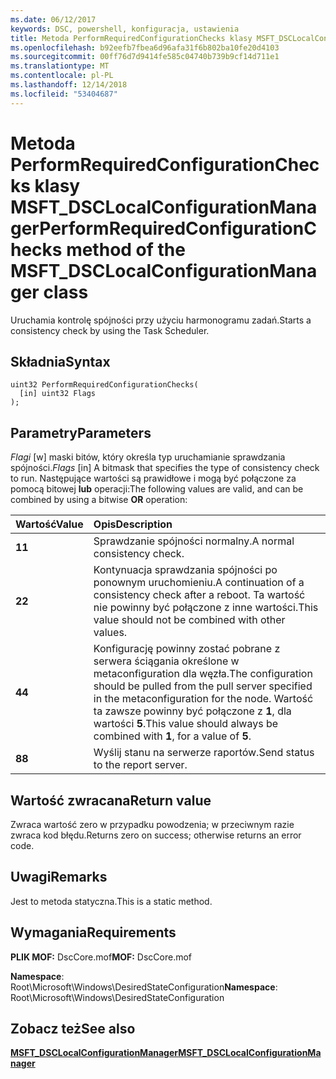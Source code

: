 ```yaml
---
ms.date: 06/12/2017
keywords: DSC, powershell, konfiguracja, ustawienia
title: Metoda PerformRequiredConfigurationChecks klasy MSFT_DSCLocalConfigurationManager
ms.openlocfilehash: b92eefb7fbea6d96afa31f6b802ba10fe20d4103
ms.sourcegitcommit: 00ff76d7d9414fe585c04740b739b9cf14d711e1
ms.translationtype: MT
ms.contentlocale: pl-PL
ms.lasthandoff: 12/14/2018
ms.locfileid: "53404687"
---
```

# <a name="performrequiredconfigurationchecks-method-of-the-msftdsclocalconfigurationmanager-class"></a><span data-ttu-id="686a8-103">Metoda PerformRequiredConfigurationChecks klasy MSFT_DSCLocalConfigurationManager</span><span class="sxs-lookup"><span data-stu-id="686a8-103">PerformRequiredConfigurationChecks method of the MSFT_DSCLocalConfigurationManager class</span></span>

<span data-ttu-id="686a8-104">Uruchamia kontrolę spójności przy użyciu harmonogramu zadań.</span><span class="sxs-lookup"><span data-stu-id="686a8-104">Starts a consistency check by using the Task Scheduler.</span></span>

## <a name="syntax"></a><span data-ttu-id="686a8-105">Składnia</span><span class="sxs-lookup"><span data-stu-id="686a8-105">Syntax</span></span>

```mof
uint32 PerformRequiredConfigurationChecks(
  [in] uint32 Flags
);
```

## <a name="parameters"></a><span data-ttu-id="686a8-106">Parametry</span><span class="sxs-lookup"><span data-stu-id="686a8-106">Parameters</span></span>

<span data-ttu-id="686a8-107">*Flagi* \[w\] maski bitów, który określa typ uruchamianie sprawdzania spójności.</span><span class="sxs-lookup"><span data-stu-id="686a8-107">*Flags* \[in\] A bitmask that specifies the type of consistency check to run.</span></span> <span data-ttu-id="686a8-108">Następujące wartości są prawidłowe i mogą być połączone za pomocą bitowej **lub** operacji:</span><span class="sxs-lookup"><span data-stu-id="686a8-108">The following values are valid, and can be combined by using a bitwise **OR** operation:</span></span>

|<span data-ttu-id="686a8-109">Wartość</span><span class="sxs-lookup"><span data-stu-id="686a8-109">Value</span></span> |<span data-ttu-id="686a8-110">Opis</span><span class="sxs-lookup"><span data-stu-id="686a8-110">Description</span></span> |
|:--- |:---|
|<span data-ttu-id="686a8-111">**1**</span><span class="sxs-lookup"><span data-stu-id="686a8-111">**1**</span></span> | <span data-ttu-id="686a8-112">Sprawdzanie spójności normalny.</span><span class="sxs-lookup"><span data-stu-id="686a8-112">A normal consistency check.</span></span> |
|<span data-ttu-id="686a8-113">**2**</span><span class="sxs-lookup"><span data-stu-id="686a8-113">**2**</span></span> | <span data-ttu-id="686a8-114">Kontynuacja sprawdzania spójności po ponownym uruchomieniu.</span><span class="sxs-lookup"><span data-stu-id="686a8-114">A continuation of a consistency check after a reboot.</span></span> <span data-ttu-id="686a8-115">Ta wartość nie powinny być połączone z inne wartości.</span><span class="sxs-lookup"><span data-stu-id="686a8-115">This value should not be combined with other values.</span></span> |
|<span data-ttu-id="686a8-116">**4**</span><span class="sxs-lookup"><span data-stu-id="686a8-116">**4**</span></span> | <span data-ttu-id="686a8-117">Konfigurację powinny zostać pobrane z serwera ściągania określone w metaconfiguration dla węzła.</span><span class="sxs-lookup"><span data-stu-id="686a8-117">The configuration should be pulled from the pull server specified in the metaconfiguration for the node.</span></span> <span data-ttu-id="686a8-118">Wartość ta zawsze powinny być połączone z **1**, dla wartości **5**.</span><span class="sxs-lookup"><span data-stu-id="686a8-118">This value should always be combined with **1**, for a value of **5**.</span></span> |
|<span data-ttu-id="686a8-119">**8**</span><span class="sxs-lookup"><span data-stu-id="686a8-119">**8**</span></span> | <span data-ttu-id="686a8-120">Wyślij stanu na serwerze raportów.</span><span class="sxs-lookup"><span data-stu-id="686a8-120">Send status to the report server.</span></span> |

## <a name="return-value"></a><span data-ttu-id="686a8-121">Wartość zwracana</span><span class="sxs-lookup"><span data-stu-id="686a8-121">Return value</span></span>

<span data-ttu-id="686a8-122">Zwraca wartość zero w przypadku powodzenia; w przeciwnym razie zwraca kod błędu.</span><span class="sxs-lookup"><span data-stu-id="686a8-122">Returns zero on success; otherwise returns an error code.</span></span>

## <a name="remarks"></a><span data-ttu-id="686a8-123">Uwagi</span><span class="sxs-lookup"><span data-stu-id="686a8-123">Remarks</span></span>

<span data-ttu-id="686a8-124">Jest to metoda statyczna.</span><span class="sxs-lookup"><span data-stu-id="686a8-124">This is a static method.</span></span>

## <a name="requirements"></a><span data-ttu-id="686a8-125">Wymagania</span><span class="sxs-lookup"><span data-stu-id="686a8-125">Requirements</span></span>

<span data-ttu-id="686a8-126">**PLIK MOF:** DscCore.mof</span><span class="sxs-lookup"><span data-stu-id="686a8-126">**MOF:** DscCore.mof</span></span>

<span data-ttu-id="686a8-127">**Namespace**: Root\Microsoft\Windows\DesiredStateConfiguration</span><span class="sxs-lookup"><span data-stu-id="686a8-127">**Namespace**: Root\Microsoft\Windows\DesiredStateConfiguration</span></span>

## <a name="see-also"></a><span data-ttu-id="686a8-128">Zobacz też</span><span class="sxs-lookup"><span data-stu-id="686a8-128">See also</span></span>

[<span data-ttu-id="686a8-129">**MSFT_DSCLocalConfigurationManager**</span><span class="sxs-lookup"><span data-stu-id="686a8-129">**MSFT_DSCLocalConfigurationManager**</span></span>](msft-dsclocalconfigurationmanager.md)